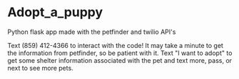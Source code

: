 # Adopt_a_puppy

Python flask app made with the petfinder and twilio API's

Text (859) 412-4366 to interact with the code! It may take a minute to get the information from petfinder, so be patient with it. Text "I want to adopt" to get some shelter information associated with the pet and text more, pass, or next to see more pets.
